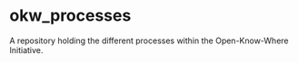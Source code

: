 # okw_processes
A repository holding the different processes within the Open-Know-Where Initiative.
